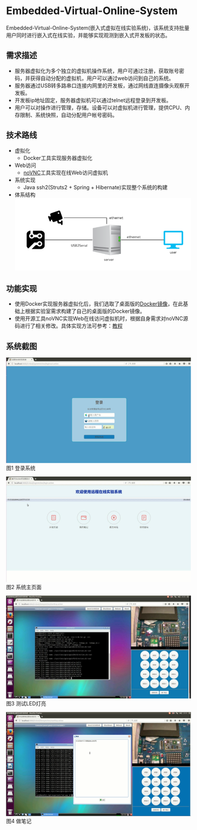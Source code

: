 # Embedded-Virtual-Online-System

Embedded-Virtual-Online-System(嵌入式虚拟在线实验系统)，该系统支持批量用户同时进行嵌入式在线实验，并能够实现观测到嵌入式开发板的状态。

## 需求描述
* 服务器虚拟化为多个独立的虚拟机操作系统，用户可通过注册，获取账号密码，并获得自动分配的虚拟机，用户可以通过web访问到自己的系统。
* 服务器通过USB转多路串口连接内网里的开发板，通过网线直连摄像头观察开发板。
* 开发板ip地址固定，服务器虚拟机可以通过telnet远程登录到开发板。
* 用户可以对操作进行管理，存储。设备可以对虚拟机进行管理，提供CPU、内存限制、系统快照，自动分配用户帐号密码。

## 技术路线
* 虚拟化
  * Docker工具实现服务器虚拟化
* Web访问
  * [noVNC](https://github.com/novnc/noVNC)工具实现在线Web访问虚拟机
* 系统实现
  * Java ssh2(Struts2 + Spring + Hibernate)实现整个系统的构建
* 体系结构<br>
  ![系统体系结构](https://github.com/amateur-RD/Embedded-Virtual-Online-System/raw/master/系统截图/体系结构.png)

## 功能实现
* 使用Docker实现服务器虚拟化后，我们选取了桌面版的[Docker镜像](https://github.com/fcwu/docker-ubuntu-vnc-desktop)，在此基础上根据实验室需求构建了自己的桌面版的Docker镜像。
* 使用开源工具noVNC实现Web在线访问虚拟机时，根据自身需求对noVNC源码进行了相关修改。具体实现方法可参考：[教程](https://blog.csdn.net/u012829611/article/details/72576493)

## 系统截图
![登录系统](https://github.com/amateur-RD/Embedded-Virtual-Online-System/raw/master/系统截图/login.jpg)
图1 登录系统

![系统主页面](https://github.com/amateur-RD/Embedded-Virtual-Online-System/raw/master/系统截图/main.jpg)
图2 系统主页面

![测试LED灯亮](https://github.com/amateur-RD/Embedded-Virtual-Online-System/raw/master/系统截图/ledapp_on.jpg)
图3 测试LED灯亮

![做笔记](https://github.com/amateur-RD/Embedded-Virtual-Online-System/raw/master/系统截图/note.png)
图4 做笔记
